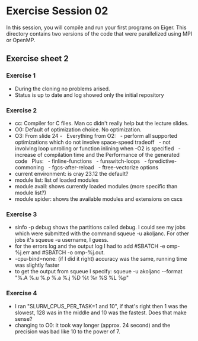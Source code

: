 # Exercise Session 02 #
In this session, you will compile and run your first programs on Eiger. This directory contains two versions of the code that were parallelized using MPI or OpenMP.

## Exercise sheet 2 ##

### Exercise 1 ###
- During the cloning no problems arised.
- Status is up to date and log showed only the initial repository

### Exercise 2 ###
- cc: Compiler for C files. Man cc didn't really help but the lecture slides.
- O0: Default of optimization choice. No optimization.
- O3: From slide 24 -
 	Everything from O2:
 		- perform all supported optimizations which do not involve space-speed tradeoff
 		- not involving loop unrolling or function inlining when -O2 is specified
 		- increase of compilation time and the Performance of the generated code
 	Plus:
 		- finline-functions
 		- funswitch-loops
 		- fpredictive-commoning
 		- fgcs-after-reload
 		- ftree-vectorize options
- current environment: is cray 23.12 the default?
- module list: list of loaded modules
- module avail: shows currently loaded modules (more specific than module list?)
- module spider: shows the available modules and extensions on cscs

### Exercise 3 ###
- sinfo -p debug shows the partitions called debug. I could see my jobs which were submitted with the command 
squeue -u akoljanc. For other jobs it's squeue -u username, I guess.
- for the errors log and the output log I had to add #SBATCH -e omp-%j.err and #SBATCH -o omp-%j.out.
- -cpu-bind=none: (if I did it right) accuracy was the same, running time was slightly faster 
- to get the output from squeue I specify: squeue -u akoljanc --format "%.A %.u %.p %.a %.j %D %t %r %S %L %p"

### Exercise 4 ###
- I ran "SLURM_CPUS_PER_TASK=1 and 10", if that's right then 1 was the slowest, 128 was in the middle and 10 was the fastest. Does that make sense?
- changing to O0: it took way longer (approx. 24 second) and the precision was bad like 10 to the power of 7.

